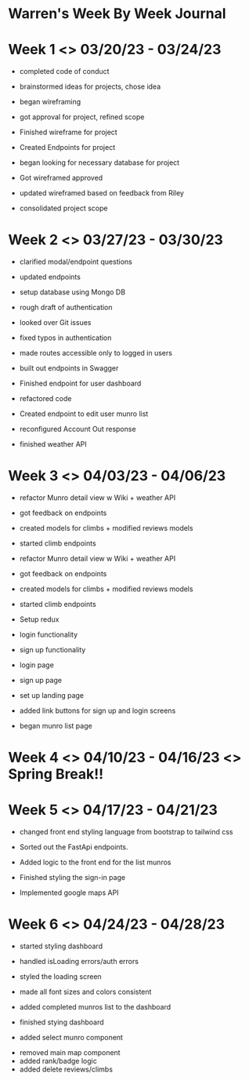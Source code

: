 # Warren's Week By Week Journal

# Week 1 <> 03/20/23 - 03/24/23

- completed code of conduct
* brainstormed ideas for projects, chose idea
- began wireframing
* got approval for project, refined scope
- Finished wireframe for project
* Created Endpoints for project
- began looking for necessary database for project
* Got wireframed approved
- updated wireframed based on feedback from Riley
* consolidated project scope

# Week 2 <> 03/27/23 - 03/30/23

- clarified modal/endpoint questions
* updated endpoints
- setup database using Mongo DB
* rough draft of authentication
- looked over Git issues
* fixed typos in authentication
- made routes accessible only to logged in users
* built out endpoints in Swagger
- Finished endpoint for user dashboard
* refactored code
- Created endpoint to edit user munro list
* reconfigured Account Out response
- finished weather API

# Week 3 <> 04/03/23 - 04/06/23

* refactor Munro detail view w Wiki + weather API
- got feedback on endpoints
* created models for climbs  + modified reviews models
- started climb endpoints
* refactor Munro detail view w Wiki + weather API
- got feedback on endpoints
* created models for climbs  + modified reviews models
- started climb endpoints
* Setup redux
- login functionality
* sign up functionality
- login page
* sign up page
- set up landing page
* added link buttons for sign up and login screens
- began munro list page

# Week 4 <> 04/10/23 - 04/16/23 <> Spring Break!!

# Week 5 <> 04/17/23 - 04/21/23
* changed front end styling language from bootstrap to tailwind css
- Sorted out the FastApi endpoints.
* Added logic to the front end for the list munros
- Finished styling the sign-in page
* Implemented google maps API

# Week 6 <> 04/24/23 - 04/28/23
* started styling dashboard
- handled isLoading errors/auth errors
* styled the loading screen
- made all font sizes and colors consistent
* added completed munros list to the dashboard
- finished stying dashboard
* added select munro component
- removed main map component
- added rank/badge logic
- added delete reviews/climbs
